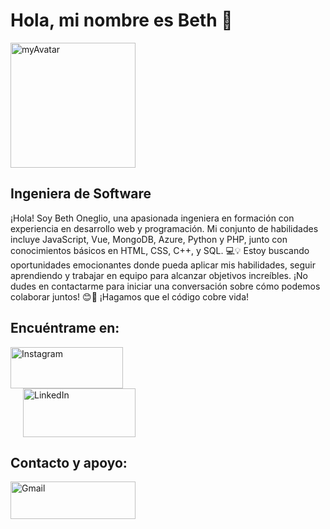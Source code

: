 <html>
</head>
<body>
    <h1>Hola, mi nombre es Beth 🧐</h1>
    <div>
        <a href="https://imgbb.com/"><img style="width: 200px; height: 200px;" src="https://i.ibb.co/p1Vgdpj/myAvatar.png" alt="myAvatar" border="0" /></a>
    </div>
    <h2>Ingeniera de Software</h2>
    <p>¡Hola! Soy Beth Oneglio, una apasionada ingeniera en formación con experiencia en desarrollo web y programación. Mi conjunto de habilidades incluye JavaScript, Vue, MongoDB, Azure, Python y PHP, junto con conocimientos básicos en HTML, CSS, C++, y SQL. 💻💡 Estoy buscando oportunidades emocionantes donde pueda aplicar mis habilidades, seguir aprendiendo y trabajar en equipo para alcanzar objetivos increíbles. ¡No dudes en contactarme para iniciar una conversación sobre cómo podemos colaborar juntos! 😊🚀 ¡Hagamos que el código cobre vida!</p>
    <h2>Encuéntrame en:</h2>
    <div>
        <a href="https://www.instagram.com/bethnlg/"><img style="width: 180px; height: 66px;" src="https://i.ibb.co/FVftDGQ/image-removebg-preview-5.png" alt="Instagram" border="0" /></a>
    </br>
        <a href="https://www.linkedin.com/in/beth-oneglio-4968b1248/" style="margin-left: 20px;"><img style="width: 180px; height: 78px;" src="https://i.ibb.co/vQJCHYv/image-removebg-preview-6.png" alt="LinkedIn" border="0" /></a>
    </div>
    <h2>Contacto y apoyo:</h2>
    <div>
        <a href="https://gmail.com/"><img style="width: 200px; height: 60px;" src="https://i.ibb.co/y4vsgvq/image-removebg-preview-4-removebg-preview.png" alt="Gmail" border="0" /></a>
    </div>
</body>
</html>
